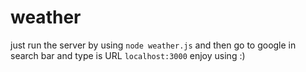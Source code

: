 # weather

just run the server by using `node weather.js`
and then go to google in search bar and type is URL `localhost:3000`
enjoy using :)
